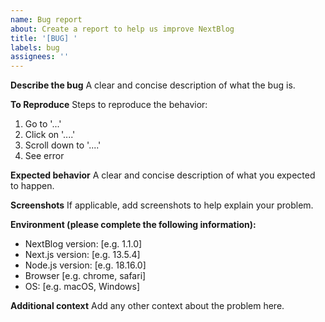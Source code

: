 ```yaml
---
name: Bug report
about: Create a report to help us improve NextBlog
title: '[BUG] '
labels: bug
assignees: ''
---
```


**Describe the bug**
A clear and concise description of what the bug is.

**To Reproduce**
Steps to reproduce the behavior:
1. Go to '...'
2. Click on '....'
3. Scroll down to '....'
4. See error

**Expected behavior**
A clear and concise description of what you expected to happen.

**Screenshots**
If applicable, add screenshots to help explain your problem.

**Environment (please complete the following information):**
- NextBlog version: [e.g. 1.1.0]
- Next.js version: [e.g. 13.5.4]
- Node.js version: [e.g. 18.16.0]
- Browser [e.g. chrome, safari]
- OS: [e.g. macOS, Windows]

**Additional context**
Add any other context about the problem here. 